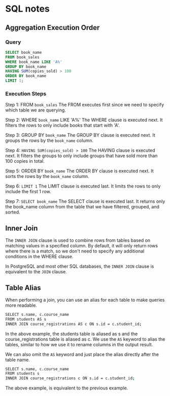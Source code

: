 # SQL notes

## Aggregation Execution Order

### Query
```sql
SELECT book_name
FROM book_sales
WHERE book_name LIKE 'A%'
GROUP BY book_name
HAVING SUM(copies_sold) > 100
ORDER BY book_name
LIMIT 1;
```

### Execution Steps

Step 1: FROM `book_sales`
The FROM executes first since we need to specify which table we are querying.

Step 2: WHERE `book_name` LIKE 'A%'
The WHERE clause is executed next. It filters the rows to only include books that start with 'A'.

Step 3: GROUP BY `book_name`
The GROUP BY clause is executed next. It groups the rows by the `book_name` column.

Step 4: `HAVING SUM(copies_sold) > 100`
The HAVING clause is executed next. It filters the groups to only include groups that have sold more than 100 copies in total.

Step 5: ORDER BY `book_name`
The ORDER BY clause is executed next. It sorts the rows by the `book_name` column.

Step 6: `LIMIT 1`
The LIMIT clause is executed last. It limits the rows to only include the first 1 row.

Step 7: `SELECT book_name`
The SELECT clause is executed last. It returns only the book_name column from the table that we have filtered, grouped, and sorted.

## Inner Join

The `INNER JOIN` clause is used to combine rows from tables based on matching values in a specified column. By default, it will only return rows where there is a match, so we don't need to specify any additional conditions in the WHERE clause.

In PostgreSQL and most other SQL databases, the `INNER JOIN` clause is equivalent to the `JOIN` clause.

## Table Alias

When performing a join, you can use an alias for each table to make queries more readable.

```bash
SELECT s.name, c.course_name
FROM students AS s
INNER JOIN course_registrations AS c ON s.id = c.student_id;
```

In the above example, the students table is aliased as s and the course_registrations table is aliased as c. We use the `AS` keyword to alias the tables, similar to how we use it to rename columns in the output result.

We can also omit the `AS` keyword and just place the alias directly after the table name.

```bash
SELECT s.name, c.course_name
FROM students s
INNER JOIN course_registrations c ON s.id = c.student_id;
```

The above example, is equivalent to the previous example.


